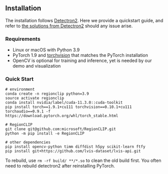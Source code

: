 ## Installation

The installation follows [Detectron2](https://github.com/facebookresearch/detectron2/blob/main/INSTALL.md). Here we provide a quickstart guide, and refer to [the solutions from Detectron2](https://github.com/facebookresearch/detectron2/blob/main/INSTALL.md#common-installation-issues) should any issue arise.

### Requirements
- Linux or macOS with Python 3.9
- PyTorch 1.9 and [torchvision](https://github.com/pytorch/vision/) that matches the PyTorch installation
- OpenCV is optional for training and inference, yet is needed by our demo and visualization


### Quick Start

```
# environment
conda create -n regionclip python=3.9
source activate regionclip
conda install nvidia/label/cuda-11.3.0::cuda-toolkit
pip install torch==1.9.1+cu111 torchvision==0.10.1+cu111 torchaudio==0.9.1 -f https://download.pytorch.org/whl/torch_stable.html

# RegionCLIP
git clone git@github.com:microsoft/RegionCLIP.git
python -m pip install -e RegionCLIP

# other dependencies
pip install opencv-python timm diffdist h5py scikit-learn ftfy
pip install git+https://github.com/lvis-dataset/lvis-api.git
```

To rebuild, use `rm -rf build/ **/*.so` to clean the old build first. You often need to rebuild detectron2 after reinstalling PyTorch.
